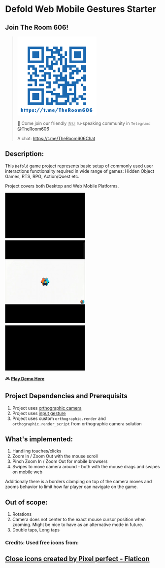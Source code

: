 # Defold Web Mobile Gestures Starter

## Join The Room 606!
> ![TG Group QR](doc/img/tg_qr.png)
>
> 🦄 Come join our friendly 🇷🇺 ru-speaking community in `Telegram`: [@TheRoom606](https://t.me/TheRoom606)
> 
> A chat: https://t.me/TheRoom606Chat

## Description:
This `Defold` game project represents basic setup of commonly used user interactions functionality required in wide range of games: Hidden Object Games, RTS, RPG, Action/Quest etc.

Project covers both Desktop and Web Mobile Platforms.

![Demo GIF](doc/img/demo.gif)

🎮 **[Play Demo Here](https://zugzug90.github.io/web-mobile-gestures-starter/)**

## Project Dependencies and Prerequisits
1. Project uses [orthographic camera](https://github.com/britzl/defold-orthographic)
1. Project uses [input gesture](https://github.com/britzl/defold-input/blob/master/in/gesture.md)
1. Project uses custom `orthographic.render` and `orthographic.render_script` from orthographic camera solution

## What's implemented:
1. Handling touches/clicks
2. Zoom In / Zoom Out with the mouse scroll
3. Pinch Zoom In / Zoom Out for mobile browsers
4. Swipes to move camera around - both with the mouse drags and swipes on mobile web

Additionaly there is a borders clamping on top of the camera moves and zooms behavior to limit how far player can navigate on the game.

## Out of scope:
1. Rotations
1. Camera does not center to the exact mouse cursor position when zooming. Might be nice to have as an alternative mode in future.
1. Double taps, Long taps

### Credits: Used free icons from: 

<a href="https://www.flaticon.com/free-icons/close" title="close icons">Close icons created by Pixel perfect - Flaticon</a>
---
